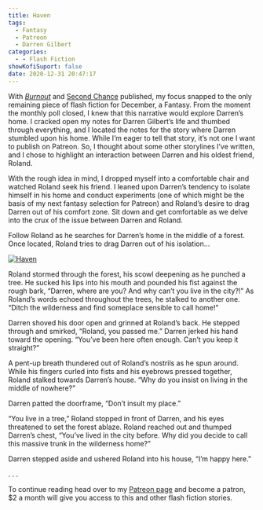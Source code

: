 ```yaml
---
title: Haven
tags:
  - Fantasy
  - Patreon
  - Darren Gilbert
categories:
  - - Flash Fiction
showKofiSuport: false
date: 2020-12-31 20:47:17
---
```


With [*Burnout*](/archives/2020/12/19/burnout) and [Second Chance](/archives/2020/12/25/second-chance) published, my focus snapped to the only remaining piece of flash fiction for December, a Fantasy. From the moment the monthly poll closed, I knew that this narrative would explore Darren’s home. I cracked open my notes for Darren Gilbert’s life and thumbed through everything, and I located the notes for the story where Darren stumbled upon his home. While I’m eager to tell that story, it’s not one I want to publish on Patreon. So, I thought about some other storylines I’ve written, and I chose to highlight an interaction between Darren and his oldest friend, Roland.<!-- more -->

With the rough idea in mind, I dropped myself into a comfortable chair and watched Roland seek his friend. I leaned upon Darren’s tendency to isolate himself in his home and conduct experiments (one of which might be the basis of my next fantasy selection for Patreon) and Roland’s desire to drag Darren out of his comfort zone. Sit down and get comfortable as we delve into the crux of the issue between Darren and Roland.

Follow Roland as he searches for Darren’s home in the middle of a forest. Once located, Roland tries to drag Darren out of his isolation…

<div class="center">

[![Haven](/images/patreon-flash-fiction/2020/haven.png "Haven")](https://www.patreon.com/posts/45659517)

</div>

Roland stormed through the forest, his scowl deepening as he punched a tree. He sucked his lips into his mouth and pounded his fist against the rough bark, “Darren, where are you? And why can’t you live in the city?!” As Roland’s words echoed throughout the trees, he stalked to another one. “Ditch the wilderness and find someplace sensible to call home!”

Darren shoved his door open and grinned at Roland’s back. He stepped through and smirked, “Roland, you passed me.” Darren jerked his hand toward the opening. “You’ve been here often enough. Can’t you keep it straight?”

A pent-up breath thundered out of Roland’s nostrils as he spun around. While his fingers curled into fists and his eyebrows pressed together, Roland stalked towards Darren’s house. “Why do you insist on living in the middle of nowhere?”

Darren patted the doorframe, “Don’t insult my place.”

“You live in a tree,” Roland stopped in front of Darren, and his eyes threatened to set the forest ablaze. Roland reached out and thumped Darren’s chest, “You’ve lived in the city before. Why did you decide to call this massive trunk in the wilderness home?”

Darren stepped aside and ushered Roland into his house, “I’m happy here.”

<div class="center story-ellipses">
.
.
.
</div>

<div>

To continue reading head over to my [Patreon page](https://www.patreon.com/posts/45659517) and become a patron, $2 a month will give you access to this and other flash fiction stories.

</div>